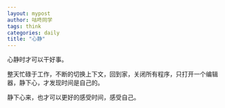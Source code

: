```yaml
---
layout: mypost
author: 咕咚同学
tags: think 
categories: daily
title: "心静"
---
```


心静时才可以干好事。

整天忙碌于工作，不断的切换上下文，回到家，关闭所有程序，只打开一个编辑器，静下心，才发现时间是自己的。

静下心来，也才可以更好的感受时间，感受自己。